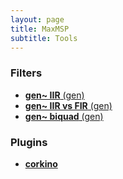 ```yaml
---
layout: page
title: MaxMSP
subtitle: Tools
---
```


### Filters

- [**gen~ IIR** (gen)](https://velitch.github.io/velitch/2021-10-19-tool_gen_iir/)
- [**gen~ IIR vs FIR** (gen)](https://velitch.github.io/velitch/2021-10-19-tool_gen_iir_vs_fir/)
- [**gen~ biquad** (gen)](https://velitch.github.io/velitch/2021-10-19-tool_gen_biquad/)

### Plugins

- [**corkino**](https://velitch.github.io/velitch/2021-10-13-corkino/)
